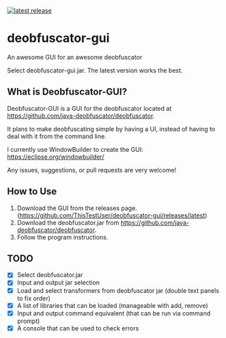 [![latest release](https://img.shields.io/github/release/ThisTestUser/deobfuscator-gui.svg?label=latest%20release)](https://github.com/ThisTestUser/deobfuscator-gui/releases/latest)
# deobfuscator-gui
An awesome GUI for an awesome deobfuscator

Select deobfuscator-gui.jar. The latest version works the best.

## What is Deobfuscator-GUI?
Deobfuscator-GUI is a GUI for the deobfuscator located at https://github.com/java-deobfuscator/deobfuscator.

It plans to make deobfuscating simple by having a UI, instead of having to deal with it from the command line.

I currently use WindowBuilder to create the GUI: https://eclipse.org/windowbuilder/

Any issues, suggestions, or pull requests are very welcome!

## How to Use 
1. Download the GUI from the releases page. (https://github.com/ThisTestUser/deobfuscator-gui/releases/latest)
2. Download the deobfuscator.jar from https://github.com/java-deobfuscator/deobfuscator.
3. Follow the program instructions.

## TODO
- [x] Select deobfuscator.jar
- [x] Input and output jar selection
- [x] Load and select transformers from deobfuscator jar (double text panels to fix order)
- [x] A list of libraries that can be loaded (manageable with add, remove)
- [x] Input and output command equivalent (that can be run via command prompt)
- [x] A console that can be used to check errors
